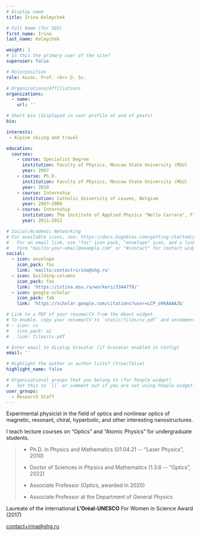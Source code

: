 ```yaml
---
# Display name
title: Irina Kolmychek

# Full Name (for SEO)
first_name: Irina
last_name: Kolmychek

weight: 2
# Is this the primary user of the site?
superuser: false

# Role/position
role: Assoc. Prof. <br> D. Sc.

# Organizations/Affiliations
organizations:
  - name: 
    url: ''

# Short bio (displayed in user profile at end of posts)
bio: 

interests:
 - Alpine skiing and travel

education:
  courses:
    - course: Specialist Degree
      institution: Faculty of Physics, Moscow State University (MSU)
      year: 2007
    - course: Ph.D.
      institution: Faculty of Physics, Moscow State University (MSU)
      year: 2010
    - course: Internship
      institution: Catholic University of Leuven, Belgium
      year: 2007–2008
    - course: Internship
      institution: The Institute of Applied Physics "Nello Carrara", Florence, Italy
      year: 2011–2012

# Social/Academic Networking
# For available icons, see: https://docs.hugoblox.com/getting-started/page-builder/#icons
#   For an email link, use "fas" icon pack, "envelope" icon, and a link in the
#   form "mailto:your-email@example.com" or "#contact" for contact widget.
social:
  - icon: envelope
    icon_pack: fas
    link: 'mailto:contact+irina@shg.ru'
  - icon: building-columns
    icon_pack: fas
    link: 'https://istina.msu.ru/workers/3344779/' 
  - icon: google-scholar
    icon_pack: fab
    link: 'https://scholar.google.com/citations?user=LCP_o9kAAAAJ&'  

# Link to a PDF of your resume/CV from the About widget.
# To enable, copy your resume/CV to `static/files/cv.pdf` and uncomment the lines below.
# - icon: cv
#   icon_pack: ai
#   link: files/cv.pdf

# Enter email to display Gravatar (if Gravatar enabled in Config)
email: ''

# Highlight the author in author lists? (true/false)
highlight_name: false

# Organizational groups that you belong to (for People widget)
#   Set this to `[]` or comment out if you are not using People widget.
user_groups:
  - Research Staff
---
```

Experimental physicist in the field of optics and nonlinear optics of magnetic, resonant, chiral, hyperbolic, and other interesting nanostructures.

I teach lecture courses on “Optics” and “Atomic Physics” for undergraduate students. 
<br> 

> - Ph.D. in Physics and Mathematics (01.04.21 -- “Laser Physics”, 2010)
>
> - Doctor of Sciences in Physics and Mathematics (1.3.6 -- “Optics”, 2022)
>
> - Associate Professor (Optics, awarded in 2020)
>
> - Associate Professor at the Department of General Physics

Laureate of the international **L'Oréal-UNESCO** For Women in Science Award (2017)

contact+irina@shg.ru